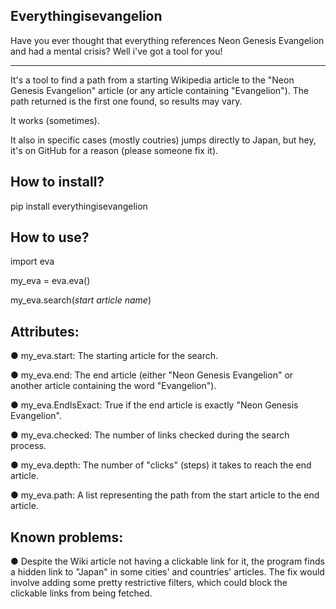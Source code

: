 Everythingisevangelion
----------------------
Have you ever thought that everything references Neon Genesis Evangelion and had a mental crisis?
Well i've got a tool for you!

----------------------
It's a tool to find a path from a starting Wikipedia article to the "Neon Genesis Evangelion" article (or any article containing "Evangelion"). The path returned is the first one found, so results may vary.

It works (sometimes).

It also in specific cases (mostly coutries) jumps directly to Japan, but hey, it's on GitHub for a reason (please someone fix it).

How to install?
----------------------
pip install everythingisevangelion

How to use?
----------------------
import eva

my_eva = eva.eva()

my_eva.search(*start article name*)

Attributes:
----------------------
● my_eva.start: The starting article for the search.

● my_eva.end: The end article (either "Neon Genesis Evangelion" or another article containing the word "Evangelion").

● my_eva.EndIsExact: True if the end article is exactly "Neon Genesis Evangelion".

● my_eva.checked: The number of links checked during the search process.

● my_eva.depth: The number of "clicks" (steps) it takes to reach the end article.

● my_eva.path: A list representing the path from the start article to the end article.

Known problems:
----------------------
● Despite the Wiki article not having a clickable link for it, the program finds a hidden link to "Japan" in some cities' and countries' articles. The fix would involve adding some pretty restrictive filters, which could block the clickable links from being fetched.

